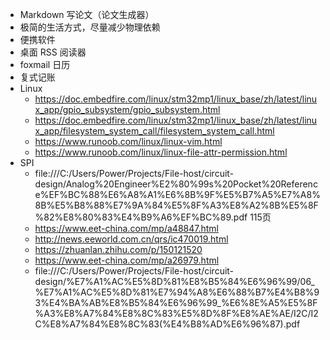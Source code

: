 - Markdown 写论文（论文生成器）
- 极简的生活方式，尽量减少物理依赖
- 便携软件
- 桌面 RSS 阅读器
- foxmail 日历
- 复式记账
- Linux
  - https://doc.embedfire.com/linux/stm32mp1/linux_base/zh/latest/linux_app/gpio_subsystem/gpio_subsystem.html
  - https://doc.embedfire.com/linux/stm32mp1/linux_base/zh/latest/linux_app/filesystem_system_call/filesystem_system_call.html
  - https://www.runoob.com/linux/linux-vim.html
  - https://www.runoob.com/linux/linux-file-attr-permission.html
- SPI
  - file:///C:/Users/Power/Projects/File-host/circuit-design/Analog%20Engineer%E2%80%99s%20Pocket%20Reference%EF%BC%88%E6%A8%A1%E6%8B%9F%E5%B7%A5%E7%A8%8B%E5%B8%88%E7%9A%84%E5%8F%A3%E8%A2%8B%E5%8F%82%E8%80%83%E4%B9%A6%EF%BC%89.pdf 115页
  - https://www.eet-china.com/mp/a48847.html
  - http://news.eeworld.com.cn/qrs/ic470019.html
  - https://zhuanlan.zhihu.com/p/150121520
  - https://www.eet-china.com/mp/a26979.html
  - file:///C:/Users/Power/Projects/File-host/circuit-design/%E7%A1%AC%E5%8D%81%E8%B5%84%E6%96%99/06_%E7%A1%AC%E5%8D%81%E7%94%A8%E6%88%B7%E4%B8%93%E4%BA%AB%E8%B5%84%E6%96%99_%E6%8E%A5%E5%8F%A3%E8%A7%84%E8%8C%83%E5%8D%8F%E8%AE%AE/I2C/I2C%E8%A7%84%E8%8C%83(%E4%B8%AD%E6%96%87).pdf
